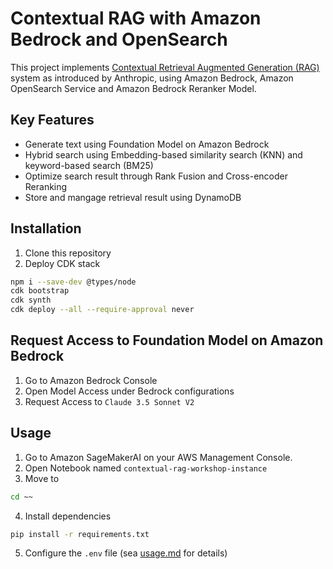 # Contextual RAG with Amazon Bedrock and OpenSearch

This project implements [Contextual Retrieval Augmented Generation (RAG)](https://www.anthropic.com/news/contextual-retrieval) system as introduced by Anthropic, using Amazon Bedrock, Amazon OpenSearch Service and Amazon Bedrock Reranker Model.

## Key Features
- Generate text using Foundation Model on Amazon Bedrock
- Hybrid search using Embedding-based similarity search (KNN) and keyword-based search (BM25)
- Optimize search result through Rank Fusion and Cross-encoder Reranking
- Store and mangage retrieval result using DynamoDB

## Installation
1. Clone this repository
2. Deploy CDK stack
```bash
npm i --save-dev @types/node
cdk bootstrap
cdk synth
cdk deploy --all --require-approval never
```

## Request Access to Foundation Model on Amazon Bedrock
1. Go to Amazon Bedrock Console
2. Open Model Access under Bedrock configurations
3. Request Access to `Claude 3.5 Sonnet V2`

## Usage
1. Go to Amazon SageMakerAI on your AWS Management Console.
2. Open Notebook named `contextual-rag-workshop-instance`
3. Move to 
```bash
cd ~~
```
4. Install dependencies
```bash
pip install -r requirements.txt
```
5. Configure the `.env` file (sea [usage.md](./usage.md) for details)
